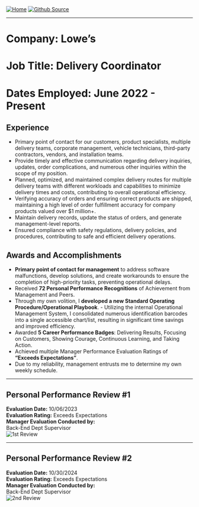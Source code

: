 <div style="display: inline-block;">
  <a href="https://breachopen.github.io/Chas-Riley/">
    <img src="https://img.shields.io/badge/Home-3ba0e6" alt="Home">
  </a>
</div>

<div style="display: inline-block;">
  <a href="https://github.com/BreachOpen/Chas-Riley/" target="_blank">
    <img src="https://img.shields.io/badge/Github_Source-3ba0e6" alt="Github Source">
  </a>
</div>


---

# Company: Lowe’s<br />
# Job Title: Delivery Coordinator<br />
# Dates Employed: June 2022 - Present 

## Experience
- Primary point of contact for our customers, product specialists, multiple delivery teams, corporate management, vehicle technicians, third-party contractors, vendors, and installation teams.
- Provide timely and effective communication regarding delivery inquiries, updates, order complications, and numerous other inquiries within the scope of my position.
- Planned, optimized, and maintained complex delivery routes for multiple delivery teams with different workloads and capabilities to minimize delivery times and costs, contributing to overall operational efficiency.
- Verifying accuracy of orders and ensuring correct products are shipped, maintaining a high level of order fulfillment accuracy for company products valued over $1 million+.
- Maintain delivery records, update the status of orders, and generate management-level reports.
- Ensured compliance with safety regulations, delivery policies, and procedures, contributing to safe and efficient delivery operations.

## Awards and Accomplishments
- **Primary point of contact for management** to address software malfunctions, develop solutions, and create workarounds to ensure the completion of high-priority tasks, preventing operational delays.
- Received **72 Personal Performance Recognitions** of Achievement from Management and Peers.
- Through my own volition, I **developed a new Standard Operating Procedure/Operational Playbook**.
          - Utilizing the internal Operational Management System, I consolidated numerous identification barcodes into a single accessible chart/list, resulting in significant time savings and improved efficiency.
- Awarded **5 Career Performance Badges**: Delivering Results, Focusing on Customers, Showing Courage, Continuous Learning, and Taking Action.
- Achieved multiple Manager Performance Evaluation Ratings of **“Exceeds Expectations”**.
- Due to my reliability, management entrusts me to determine my own weekly schedule.

---

## Personal Performance Review #1
**Evaluation Date:** 10/06/2023<br />
**Evaluation Rating:** Exceeds Expectations<br />
**Manager Evaluation Conducted by:** <br />Back-End Dept Supervisor<br />
![1st Review](../assets/img/Review1.png)

---

## Personal Performance Review #2
**Evaluation Date:** 10/30/2024<br />
**Evaluation Rating:** Exceeds Expectations<br />
**Manager Evaluation Conducted by:** <br />Back-End Dept Supervisor<br />
![2nd Review](../assets/img/Review2.png)
